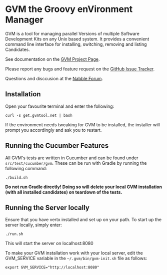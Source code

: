 # GVM the Groovy enVironment Manager

GVM is a tool for managing parallel Versions of multiple Software Development Kits on any Unix based system. It provides a convenient command line interface for installing, switching, removing and listing Candidates.

See documentation on the [GVM Project Page](http://gvmtool.net).

Please report any bugs and feature request on the [GitHub Issue Tracker](https://github.com/gvmtool/gvm/issues).

Questions and disccusion at the [Nabble Forum](http://forum.gvmtool.net).

## Installation

Open your favourite terminal and enter the following:

    curl -s get.gvmtool.net | bash

If the environment needs tweaking for GVM to be installed, the installer will prompt you accordingly and ask you to restart.

## Running the Cucumber Features

All GVM's tests are written in Cucumber and can be found under `src/test/cucumber/gvm`. These can be run with Gradle by running the following command:

    ./build.sh

__Do not run Gradle directly! Doing so will delete your local GVM installation (with all installed candidates) on teardown of the tests.__

## Running the Server locally

Ensure that you have vertx installed and set up on your path. To start up the server locally, simply enter:

    ./run.sh

This will start the server on localhost:8080

To make your GVM installation work with your local server, edit the GVM_SERVICE variable in the `~/.gvm/bin/gvm-init.sh` file as follows:

    export GVM_SERVICE="http://localhost:8080"


